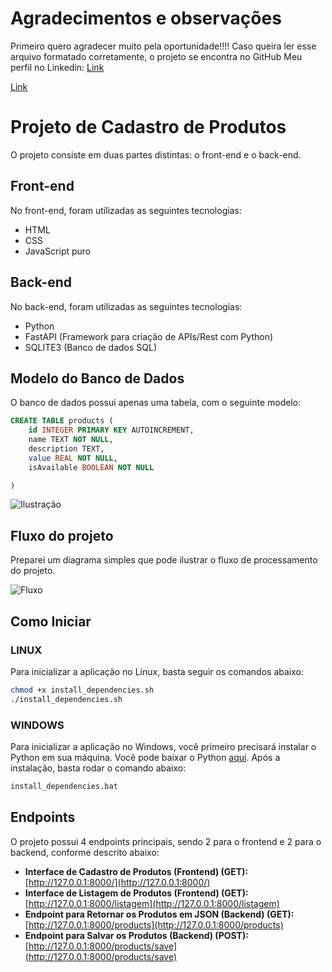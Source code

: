 # Agradecimentos e observações
Primeiro quero agradecer muito pela oportunidade!!!!
Caso queira ler esse arquivo formatado corretamente, o projeto se encontra no GitHub
Meu perfil no Linkedin: [Link](https://www.linkedin.com/in/dridev/)

[Link](https://github.com/01Dri/ProjetoEstagio)
# Projeto de Cadastro de Produtos
O projeto consiste em duas partes distintas: o front-end e o back-end.

## Front-end
No front-end, foram utilizadas as seguintes tecnologias:

- HTML
- CSS
- JavaScript puro

## Back-end
No back-end, foram utilizadas as seguintes tecnologias:

- Python
- FastAPI (Framework para criação de APIs/Rest com Python)
- SQLITE3 (Banco de dados SQL)

## Modelo do Banco de Dados
O banco de dados possui apenas uma tabela, com o seguinte modelo:

```sql
CREATE TABLE products (
    id INTEGER PRIMARY KEY AUTOINCREMENT,
    name TEXT NOT NULL,
    description TEXT,
    value REAL NOT NULL,
    isAvailable BOOLEAN NOT NULL

)
```
![Ilustração](https://i.ibb.co/QkXvrbF/Screenshot-from-2024-03-22-19-27-06.png)

## Fluxo do projeto
Preparei um diagrama simples que pode ilustrar o fluxo de processamento do projeto.

![Fluxo](https://i.ibb.co/d4Tx1nh/Screenshot-from-2024-03-22-19-51-20.png)

## Como Iniciar

### LINUX
Para inicializar a aplicação no Linux, basta seguir os comandos abaixo:

```bash
chmod +x install_dependencies.sh
./install_dependencies.sh
```

### WINDOWS
Para inicializar a aplicação no Windows, você primeiro precisará instalar o Python em sua máquina. Você pode baixar o Python [aqui](https://www.python.org/downloads/).
Após a instalação, basta rodar o comando abaixo:

```bash
install_dependencies.bat
```

## Endpoints

O projeto possui 4 endpoints principais, sendo 2 para o frontend e 2 para o backend, conforme descrito abaixo:

- **Interface de Cadastro de Produtos (Frontend) (GET):** [http://127.0.0.1:8000/](http://127.0.0.1:8000/)
- **Interface de Listagem de Produtos (Frontend) (GET):** [http://127.0.0.1:8000/listagem](http://127.0.0.1:8000/listagem)
- **Endpoint para Retornar os Produtos em JSON (Backend) (GET):** [http://127.0.0.1:8000/products](http://127.0.0.1:8000/products)
- **Endpoint para Salvar os Produtos (Backend) (POST):** [http://127.0.0.1:8000/products/save](http://127.0.0.1:8000/products/save)

